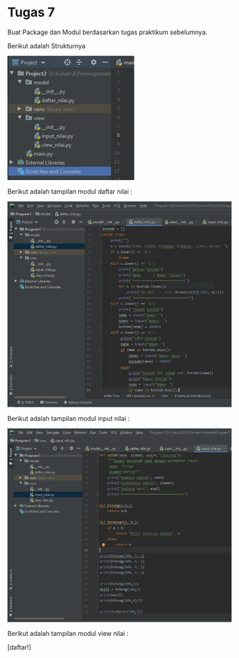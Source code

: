 # Tugas 7

Buat Package dan Modul berdasarkan tugas praktikum sebelumnya.

Berikut adalah Strukturnya

![daftar](https://github.com/putrinabila2301/Tugas-7/blob/master/tgs%20python.jpg)

Berikut adalah tampilan modul daftar nilai :

![daftar](https://github.com/putrinabila2301/Tugas-7/blob/master/daftar%20nilai.PNG)

Berikut adalah tampilan modul input nilai :

![daftar](https://github.com/putrinabila2301/Tugas-7/blob/master/input%20nilai.PNG)

Berikut adalah tampilan modul view nilai :

[daftar!]
